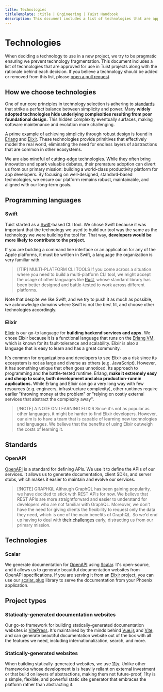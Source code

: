```yaml
---
title: Technologies
titleTemplate: :title | Engineering | Tuist Handbook
description: This document includes a list of technologies that are approved for use in Tuist projects along with the rationale behind each decision.
---
```


# Technologies

When deciding a technology to use in a new project, we try to be pragmatic ensuring we prevent technology fragmentation.
This document includes a list of technologies that are approved for use in Tuist projects along with the rationale behind each decision. If you believe a technology should be added or removed from this list, please [open a pull request](https://github.com/tuist/handbook/compare).

## How we choose technologies

One of our core principles in technology selection is adhering to [standards](/engineering/standards) that strike a perfect balance between simplicity and power. Many **widely adopted technologies hide underlying complexities resulting from poor foundational design.** This hidden complexity eventually surfaces, making software maintenance and evolution more challenging.

A prime example of achieving simplicity through robust design is found in [Erlang](https://en.wikipedia.org/wiki/Erlang_(programming_language)) and [Elixir](https://en.wikipedia.org/wiki/Elixir_(programming_language)). These technologies provide primitives that effectively model the real world, eliminating the need for endless layers of abstractions that are common in other ecosystems.

We are also mindful of cutting-edge technologies. While they often bring innovation and spark valuable debates, their premature adoption can divert us from our primary mission: building a world-class productivity platform for app developers. By focusing on well-designed, standard-based technologies, we ensure our platform remains robust, maintainable, and aligned with our long-term goals.

## Programming languages

### Swift

Tuist started as a [Swift](https://www.swift.org/)-based CLI tool. We chose Swift because it was important that the technology we used to build our tool was the same as the technology we were building the tool for. That way, **developers would be more likely to contribute to the project.**

If you are building a command line interface or an application for any of the Apple platforms, it must be written in Swift, a language the organization is very familiar with.

> [!TIP] MULTI-PLATFORM CLI TOOLS
> If you come across a situation where you need to build a multi-platform CLI tool, we might accept the usage of other languages like [Rust](https://www.rust-lang.org/), whose standard library has been better designed and battle-tested to work across different platforms.

Note that despite we like Swift, and we try to push it as much as possible,
we acknowledge domains where Swift is not the best fit, and choose other technologies accordingly.

### Elixir

[Elixir](https://elixir-lang.org/) is our go-to language for **building backend services and apps.** We chose Elixir because it is a functional language that runs on the [Erlang VM](https://en.wikipedia.org/wiki/BEAM_(Erlang_virtual_machine)), which is known for its fault-tolerance and scalability. Elixir is also a language that is easy to learn and has a great community.

It's common for organizations and developers to see Elixir as a risk since its ecosystem is not as large and diverse as others (e.g. JavaScript). However, it has something unique that often goes unnoticed. Its approach to programming and the battle-tested runtime, Erlang, **make it extremely easy and cheap to scale, both development and also production-runnin applications.** While Erlang and Elixir can go a very long way with few resources (e.g. engineers, infrastructure complexity), other runtimes require earlier "throwing money at the problem" or "relying on costly external services that abstract the complexity away".

> [!NOTE] A NOTE ON LEARNING ELIXIR
> Since it's not as popular as other languages, it might be harder to find Elixir developers. However, our aim is to have a team that is capable of learning new technologies and languages. We believe that the benefits of using Elixir outweigh the costs of learning it.

## Standards

### OpenAPI

[OpenAPI](https://swagger.io/specification/) is a standard for defining APIs. We use it to define the APIs of our services. It allows us to generate documentation, client SDKs, and server stubs, which makes it easier to maintain and evolve our services.

> [!NOTE] GRAPHQL
> Although GraphQL has been gaining popularity, we have decided to stick with REST APIs for now. We believe that REST APIs are more straightforward and easier to understand for developers who are not familiar with GraphQL. Moreover, we don't have the need for giving clients the flexibility to request only the data they need, which is one of the main benefits of GraphQL. So we'd end up having to deal with [their challenges](https://www.magiroux.com/eight-years-of-graphql) early, distracting us from our primary mission.

## Technologies

### Scalar

We generate documentation for [OpenAPI](#openapi) using [Scalar](https://github.com/scalar/scalar). It's open-source, and it allows us to generate beautiful documentation websites from OpenAPI specifications. If you are serving it from an [Elixir](#elixir) project, you can use our [scalar_plug](https://github.com/tuist/scalar_plug) library to serve the documentation from your Phoenix application.

## Project types

### Statically-generated documentation websites

Our go-to framework for building statically-generated documentation websites is [VitePress](https://vitepress.dev/).
It's maintained by the minds behind [Vue.js](https://vuejs.org/) and [Vite](https://vitejs.dev/), and can generate beautiful documentation website out of the box with all the features we need, including internationalization, search, and more.

### Statically-generated websites

When building statically-generated websites, we use [11ty](https://www.11ty.dev/). Unlike other frameworks whose development is is heavily reliant on external investment or that build on layers of abstractions, making them not future-proof, 11ty is a simple, flexible, and powerful static site generator that embraces the platform rather than abstracting it.
